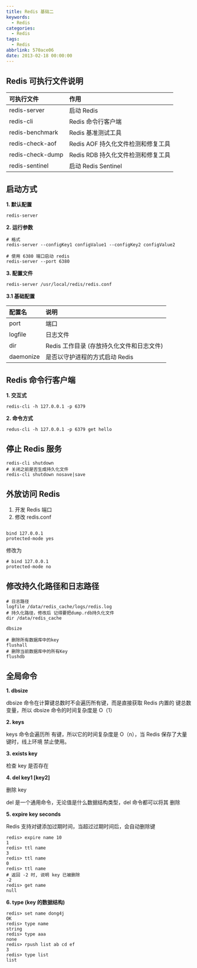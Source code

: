 ```yaml
---
title: Redis 基础二
keywords:
  - Redis
categories:
  - Redis
tags:
  - Redis
abbrlink: 570ace06
date: 2013-02-18 00:00:00
---
```


## Redis 可执行文件说明

| 可执行文件       | 作用                               |
| :--------------- | :--------------------------------- |
| redis-server     | 启动 Redis                         |
| redis-cli        | Redis 命令行客户端                 |
| redis-benchmark  | Redis 基准测试工具                 |
| redis-check-aof  | Redis AOF 持久化文件检测和修复工具 |
| redis-check-dump | Redis RDB 持久化文件检测和修复工具 |
| redis-sentinel   | 启动 Redis Sentinel                |

## 启动方式

**1. 默认配置**

```shell
redis-server
```

**2. 运行参数**

```shell
# 格式
redis-server --configKey1 configValue1 --configKey2 configValue2

# 使用 6380 端口启动 redis
redis-server --port 6380
```

**3. 配置文件**

```shell
redis-server /usr/local/redis/redis.conf
```

**3.1 基础配置**

| 配置名    | 说明                                      |
| :-------- | :---------------------------------------- |
| port      | 端口                                      |
| logfile   | 日志文件                                  |
| dir       | Redis 工作目录 (存放持久化文件和日志文件) |
| daemonize | 是否以守护进程的方式启动 Redis            |

## Redis 命令行客户端

**1. 交互式**

```shell
redis-cli -h 127.0.0.1 -p 6379
```

**2. 命令方式**

```shell
redus-cli -h 127.0.0.1 -p 6379 get hello
```

## 停止 Redis 服务

```shell
redis-cli shutdown
# 关闭之前是否生成持久化文件
redis-cli shutdown nosave|save
```

## 外放访问 Redis

1. 开发 Redis 端口
2. 修改 redis.conf

```shell

bind 127.0.0.1
protected-mode yes

```

修改为

```shell
# bind 127.0.0.1
protected-mode no
```

## 修改持久化路径和日志路径

```shell
# 日志路径
logfile /data/redis_cache/logs/redis.log
# 持久化路径，修改后 记得要把dump.rdb持久化文件
dir /data/redis_cache

dbsize

# 删除所有数据库中的key
flushall
# 删除当前数据库中的所有Key
flushdb
```

## 全局命令

**1. dbsize**

dbsize 命令在计算键总数时不会遍历所有键，而是直接获取 Redis 内置的 键总数变量，所以 dbsize 命令的时间复杂度是 O（1）

**2. keys**

keys 命令会遍历所 有键，所以它的时间复杂度是 O（n），当 Redis 保存了大量键时，线上环境 禁止使用。

**3. exists key**

检查 key 是否存在

**4. del key1 [key2]**

删除 key

del 是一个通用命令，无论值是什么数据结构类型，del 命令都可以将其 删除

**5. expire key seconds**

Redis 支持对键添加过期时间，当超过过期时间后，会自动删除键

```shell
redis> expire name 10
1
redis> ttl name
3
redis> ttl name
0
redis> ttl name
# 返回 -2 时, 说明 key 已被删除
-2
redis> get name
null
```

**6. type (key 的数据结构)**

```shell
redis> set name dong4j
OK
redis> type name
string
redis> type aaa
none
redis> rpush list ab cd ef
3
redis> type list
list
```
